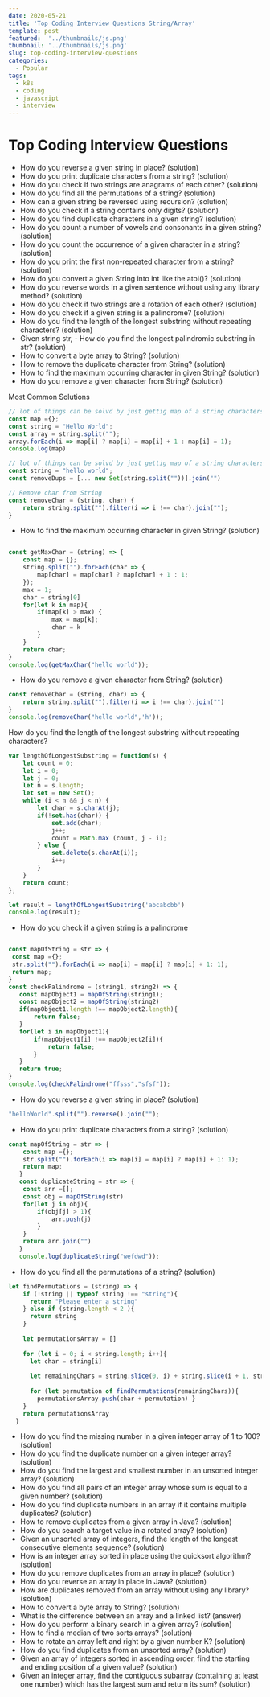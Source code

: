 ```yaml
---
date: 2020-05-21
title: 'Top Coding Interview Questions String/Array'
template: post
featured:  '../thumbnails/js.png'
thumbnail: '../thumbnails/js.png'
slug: top-coding-interview-questions
categories:
  - Popular
tags:
  - k8s
  - coding
  - javascript
  - interview
---
```


# Top Coding Interview Questions


- How do you reverse a given string in place? (solution)
- How do you print duplicate characters from a string? (solution)
- How do you check if two strings are anagrams of each other? (solution)
- How do you find all the permutations of a string? (solution)
- How can a given string be reversed using recursion? (solution)
- How do you check if a string contains only digits? (solution)
- How do you find duplicate characters in a given string? (solution)
- How do you count a number of vowels and consonants in a given string? (solution)
- How do you count the occurrence of a given character in a string? (solution)
- How do you print the first non-repeated character from a string? (solution)
- How do you convert a given String into int like the atoi()? (solution)
- How do you reverse words in a given sentence without using any library method? (solution)
- How do you check if two strings are a rotation of each other? (solution)
- How do you check if a given string is a palindrome? (solution)
- How do you find the length of the longest substring without repeating characters? (solution)
- Given string str, - How do you find the longest palindromic substring in str? (solution)
- How to convert a byte array to String? (solution)
- How to remove the duplicate character from String? (solution)
- How to find the maximum occurring character in given String? (solution)
- How do you remove a given character from String? (solution)

Most Common Solutions 

```javascript
// lot of things can be solvd by just gettig map of a string characters
const map ={};
const string = "Hello World";
const array = string.split("");
array.forEach(i => map[i] ? map[i] = map[i] + 1 : map[i] = 1);
console.log(map)
```


```javascript
// lot of things can be solvd by just gettig map of a string characters
const string = "hello world";
const removeDups = [... new Set(string.split(""))].join("")
```

```javascript
// Remove char from String
const removeChar = (string, char) {
    return string.split("").filter(i => i !== char).join("");
}
```
- How to find the maximum occurring character in given String? (solution)

```javascript

const getMaxChar = (string) => {
    const map = {};
    string.split("").forEach(char => {
        map[char] = map[char] ? map[char] + 1 : 1;
    });
    max = 1;
    char = string[0]
    for(let k in map){
        if(map[k] > max) {
            max = map[k];
            char = k
        }
    }
    return char;
}
console.log(getMaxChar("hello world"));
```

- How do you remove a given character from String? (solution)
```javascript
const removeChar = (string, char) => {
    return string.split("").filter(i => i !== char).join("")
}
console.log(removeChar("hello world",'h'));

```

How do you find the length of the longest substring without repeating characters?

```javascript
var lengthOfLongestSubstring = function(s) {
    let count = 0;
    let i = 0;
    let j = 0;
    let n = s.length;
    let set = new Set();
    while (i < n && j < n) {
        let char = s.charAt(j);
        if(!set.has(char)) {
            set.add(char);
            j++;
            count = Math.max (count, j - i);
        } else {
            set.delete(s.charAt(i));
            i++;
        }
    }
    return count;
};

let result = lengthOfLongestSubstring('abcabcbb')
console.log(result);

```
- How do you check if a given string is a palindrome

```javascript

const mapOfString = str => {
 const map ={};
 str.split("").forEach(i => map[i] = map[i] ? map[i] + 1: 1);
 return map;
} 
const checkPalindrome = (string1, string2) => {
   const mapObject1 = mapOfString(string1);
   const mapObject2 = mapOfString(string2)
   if(mapObject1.length !== mapObject2.length){
       return false;
   }
   for(let i in mapObject1){
       if(mapObject1[i] !== mapObject2[i]){
           return false;
       }
   }
   return true;
}
console.log(checkPalindrome("ffsss","sfsf"));

```
- How do you reverse a given string in place? (solution)
```javascript
"helloWorld".split("").reverse().join("");
```
- How do you print duplicate characters from a string? (solution)

```javascript
const mapOfString = str => {
    const map ={};
    str.split("").forEach(i => map[i] = map[i] ? map[i] + 1: 1);
    return map;
   } 
   const duplicateString = str => {
    const arr =[];
    const obj = mapOfString(str)
    for(let j in obj){
        if(obj[j] > 1){
            arr.push(j)
        }
    }
    return arr.join("")
   }
   console.log(duplicateString("wefdwd"));
```
- How do you find all the permutations of a string? (solution)
```javascript
let findPermutations = (string) => {
    if (!string || typeof string !== "string"){
      return "Please enter a string"
    } else if (string.length < 2 ){
      return string
    }
  
    let permutationsArray = [] 
     
    for (let i = 0; i < string.length; i++){
      let char = string[i]
  
      let remainingChars = string.slice(0, i) + string.slice(i + 1, string.length)
  
      for (let permutation of findPermutations(remainingChars)){
        permutationsArray.push(char + permutation) }
    }
    return permutationsArray
  }
```


 - How do you find the missing number in a given integer array of 1 to 100? (solution)
 - How do you find the duplicate number on a given integer array? (solution)
 - How do you find the largest and smallest number in an unsorted integer array? (solution)
 - How do you find all pairs of an integer array whose sum is equal to a given number? (solution)
 - How do you find duplicate numbers in an array if it contains multiple duplicates? (solution)
 - How to remove duplicates from a given array in Java? (solution)
 - How do you search a target value in a rotated array? (solution)
 - Given an unsorted array of integers, find the length of the longest consecutive elements sequence? (solution)
 - How is an integer array sorted in place using the quicksort algorithm? (solution)
 - How do you remove duplicates from an array in place? (solution)
 - How do you reverse an array in place in Java? (solution)
 - How are duplicates removed from an array without using any library? (solution)
 - How to convert a byte array to String? (solution)
 - What is the difference between an array and a linked list? (answer)
 - How do you perform a binary search in a given array? (solution)
 - How to find a median of two sorts arrays? (solution)
 - How to rotate an array left and right by a given number K? (solution)
 - How do you find duplicates from an unsorted array? (solution)
 - Given an array of integers sorted in ascending order, find the starting and ending position of a given value? (solution)
 - Given an integer array, find the contiguous subarray (containing at least one number) which has the largest sum and return its sum? (solution)
